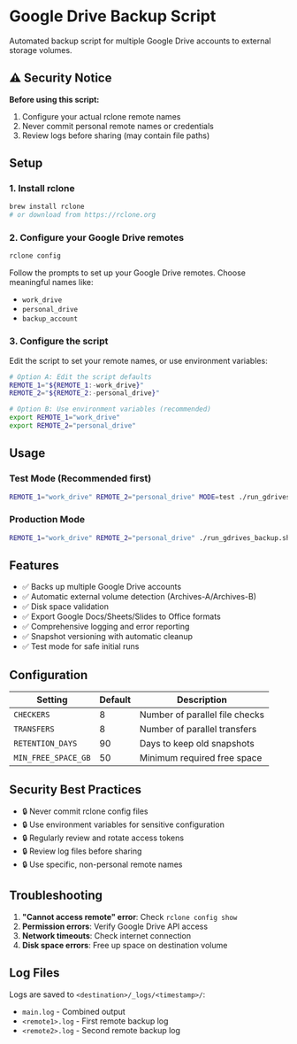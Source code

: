 # Google Drive Backup Script

Automated backup script for multiple Google Drive accounts to external storage volumes.

## ⚠️ Security Notice

**Before using this script:**
1. Configure your actual rclone remote names
2. Never commit personal remote names or credentials
3. Review logs before sharing (may contain file paths)

## Setup

### 1. Install rclone
```bash
brew install rclone
# or download from https://rclone.org
```

### 2. Configure your Google Drive remotes
```bash
rclone config
```
Follow the prompts to set up your Google Drive remotes. Choose meaningful names like:
- `work_drive`
- `personal_drive`
- `backup_account`

### 3. Configure the script
Edit the script to set your remote names, or use environment variables:

```bash
# Option A: Edit the script defaults
REMOTE_1="${REMOTE_1:-work_drive}"
REMOTE_2="${REMOTE_2:-personal_drive}"

# Option B: Use environment variables (recommended)
export REMOTE_1="work_drive"
export REMOTE_2="personal_drive"
```

## Usage

### Test Mode (Recommended first)
```bash
REMOTE_1="work_drive" REMOTE_2="personal_drive" MODE=test ./run_gdrives_backup.sh
```

### Production Mode
```bash
REMOTE_1="work_drive" REMOTE_2="personal_drive" ./run_gdrives_backup.sh
```

## Features

- ✅ Backs up multiple Google Drive accounts
- ✅ Automatic external volume detection (Archives-A/Archives-B)
- ✅ Disk space validation
- ✅ Export Google Docs/Sheets/Slides to Office formats
- ✅ Comprehensive logging and error reporting
- ✅ Snapshot versioning with automatic cleanup
- ✅ Test mode for safe initial runs

## Configuration

| Setting | Default | Description |
|---------|---------|-------------|
| `CHECKERS` | 8 | Number of parallel file checks |
| `TRANSFERS` | 8 | Number of parallel transfers |
| `RETENTION_DAYS` | 90 | Days to keep old snapshots |
| `MIN_FREE_SPACE_GB` | 50 | Minimum required free space |

## Security Best Practices

- 🔒 Never commit rclone config files
- 🔒 Use environment variables for sensitive configuration
- 🔒 Regularly review and rotate access tokens
- 🔒 Review log files before sharing
- 🔒 Use specific, non-personal remote names

## Troubleshooting

1. **"Cannot access remote" error**: Check `rclone config show`
2. **Permission errors**: Verify Google Drive API access
3. **Network timeouts**: Check internet connection
4. **Disk space errors**: Free up space on destination volume

## Log Files

Logs are saved to `<destination>/_logs/<timestamp>/`:
- `main.log` - Combined output
- `<remote1>.log` - First remote backup log
- `<remote2>.log` - Second remote backup log
